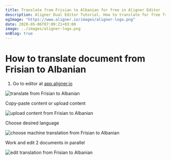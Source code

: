 ```yaml
---
title: Translate from Frisian to Albanian for free in Aligner Editor
description: Aligner Dual Editor Tutorial. How to translate for free from Frisian to Albanian. Aligner is multilingual document management platform. 
ogImage: "https://www.aligner.io/images/aligner-logo.png"
date: 2020-05-06T07:09:21+03:00
image: ../images/aligner-logo.png
onBlog: true
---
```


# How to translate document from Frisian to Albanian

1. Go to editor at [app.aligner.io](https://app.aligner.io "Aligner App web page")

![translate from Frisian to Albanian](../aligner-blank-editor.png "translate from Frisian to Albanian")

Copy-paste content or upload content

![upload content from Frisian to Albanian](../aligner-uploaded-document.png "upload content from Frisian to Albanian")

Choose desired language

![choose machine translation from Frisian to Albanian](../aligner-language-dropdown.png "choose machine translation from Frisian to Albanian")

Work and edit 2 documents in parallel

![edit translation from Frisian to Albanian](../aligner-double-sitded-editor.png "edit translation from Frisian to Albanian")

